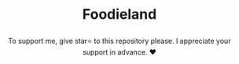 

# <p align="center" color="#eb5e28">Foodieland</p>

<p align="center">To support me, give star⭐ to this repository please.
I appreciate your support in advance. ❤</p>


